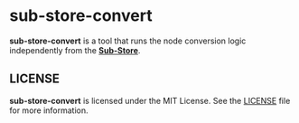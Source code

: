 # sub-store-convert

**sub-store-convert** is a tool that runs the node conversion logic independently from the [**Sub-Store**](https://github.com/sub-store-org/Sub-Store).

## LICENSE

**sub-store-convert** is licensed under the MIT License. See the [LICENSE](LICENSE) file for more information.